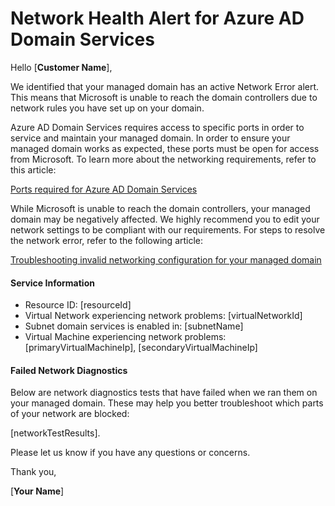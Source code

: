 <properties
	pageTitle="Domain Service is experiencing a network error"
	description="Azure AD Domain Services"
	infoBubbleText="See details on the right"
	service="microsoft.aad"
	resource="Microsoft_AAD_DomainServices"
	authors="jicha"
	displayOrder="1"
	articleId="DomainServices_NetworkAlert"
	diagnosticScenario="DomainServicesNetworkAlert"
	selfHelpType="diagnostics"
	supportTopicIds="Azure AD Domain Services"
	resourceTags=""
	productPesIds=""
	cloudEnvironments="public"
/>

# Network Health Alert for Azure AD Domain Services

Hello [**Customer Name**],

We identified that your managed domain has an active Network Error alert. This means that Microsoft is unable to reach the domain controllers due to network rules you have set up on your domain.

Azure AD Domain Services requires access to specific ports in order to service and maintain your managed domain. In order to ensure your managed domain works as expected, these ports must be open for access from Microsoft. To learn more about the networking requirements, refer to this article:

[Ports required for Azure AD Domain Services](https://docs.microsoft.com/azure/active-directory-domain-services/active-directory-ds-networking#ports-required-for-azure-ad-domain-services)

While Microsoft is unable to reach the domain controllers, your managed domain may be negatively affected. We highly recommend you to edit your network settings to be compliant with our requirements. For steps to resolve the network error, refer to the following article:

[Troubleshooting invalid networking configuration for your managed domain](https://docs.microsoft.com/azure/active-directory-domain-services/active-directory-ds-troubleshoot-nsg#alert-aadds104-network-error)

#### Service Information

* Resource ID: <!--$resourceId-->[resourceId]<!--/$resourceId-->
* Virtual Network experiencing network problems: <!--$virtualNetworkId-->[virtualNetworkId]<!--/$virtualNetworkId-->
* Subnet domain services is enabled in: <!--$subnetName-->[subnetName]<!--/$subnetName-->
* Virtual Machine experiencing network problems: <!--$primaryVirtualMachineIp-->[primaryVirtualMachineIp]<!--/$primaryVirtualMachineIp-->, <!--secondaryVirtualMachineIp-->[secondaryVirtualMachineIp]<!--/secondaryVirtualMachineIp-->

#### Failed Network Diagnostics
Below are network diagnostics tests that have failed when we ran them on your managed domain. These may help you better troubleshoot which parts of your network are blocked:

<!--$networkTestResults-->[networkTestResults]<!--/$networkTestResults-->.

Please let us know if you have any questions or concerns.

Thank you,

[**Your Name**]
